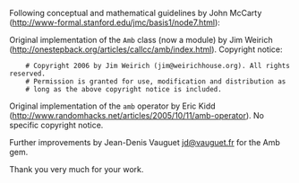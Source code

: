 Following conceptual and mathematical guidelines by John McCarty (http://www-formal.stanford.edu/jmc/basis1/node7.html):

Original implementation of the `Amb` class (now a module) by Jim Weirich (http://onestepback.org/articles/callcc/amb/index.html). Copyright notice:

        # Copyright 2006 by Jim Weirich (jim@weirichhouse.org). All rights reserved.
        # Permission is granted for use, modification and distribution as
        # long as the above copyright notice is included.

Original implementation of the `amb` operator by Eric Kidd (http://www.randomhacks.net/articles/2005/10/11/amb-operator). No specific copyright notice.

Further improvements by Jean-Denis Vauguet <jd@vauguet.fr> for the Amb gem.

Thank you very much for your work.
